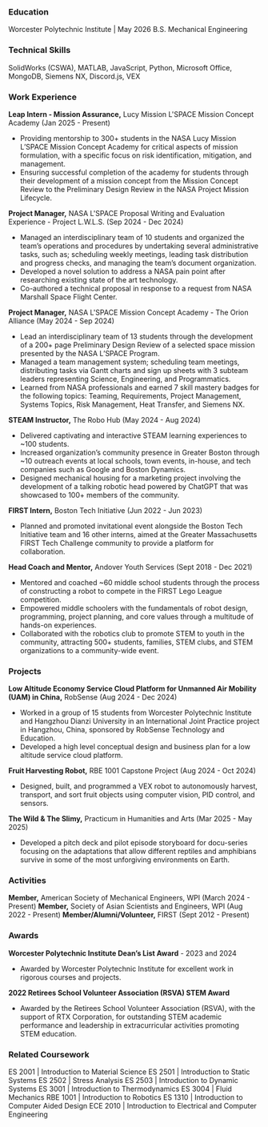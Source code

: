 ### Education
Worcester Polytechnic Institute | May 2026
B.S. Mechanical Engineering

### Technical Skills
SolidWorks (CSWA), MATLAB, JavaScript, Python, Microsoft Office, MongoDB, Siemens NX, Discord.js, VEX

### Work Experience
**Leap Intern - Mission Assurance,** Lucy Mission L'SPACE Mission Concept Academy (Jan 2025 - Present)
- Providing mentorship to 300+ students in the NASA Lucy Mission L’SPACE Mission Concept Academy for critical aspects of mission formulation, with a specific focus on risk identification, mitigation, and management.
- Ensuring successful completion of the academy for students through their development of a mission concept from the Mission Concept Review to the Preliminary Design Review in the NASA Project Mission Lifecycle.

**Project Manager,** NASA L'SPACE Proposal Writing and Evaluation Experience - Project L.W.L.S. (Sep 2024 - Dec 2024)
- Managed an interdisciplinary team of 10 students and organized the team’s operations and procedures by undertaking several administrative tasks, such as; scheduling weekly meetings, leading task distribution and progress checks, and managing the team’s document organization.
- Developed a novel solution to address a NASA pain point after researching existing state of the art technology.
- Co-authored a technical proposal in response to a request from NASA Marshall Space Flight Center.

**Project Manager,** NASA L'SPACE Mission Concept Academy - The Orion Alliance (May 2024 - Sep 2024)
- Lead an interdisciplinary team of 13 students through the development of a 200+ page Preliminary Design Review of a selected space mission presented by the NASA L’SPACE Program.
- Managed a team management system; scheduling team meetings, distributing tasks via Gantt charts and sign up sheets with 3 subteam leaders representing Science, Engineering, and Programmatics.
- Learned from NASA professionals and earned 7 skill mastery badges for the following topics: Teaming, Requirements, Project Management, Systems Topics, Risk Management, Heat Transfer, and Siemens NX.

**STEAM Instructor,** The Robo Hub (May 2024 - Aug 2024)
- Delivered captivating and interactive STEAM learning experiences to ~100 students.
- Increased organization’s community presence in Greater Boston through ~10 outreach events at local schools, town events, in-house, and tech companies such as Google and Boston Dynamics.
- Designed mechanical housing for a marketing project involving the development of a talking robotic head powered by ChatGPT that was showcased to 100+ members of the community.

**FIRST Intern,** Boston Tech Initiative (Jun 2022 - Jun 2023)
- Planned and promoted invitational event alongside the Boston Tech Initiative team and 16 other interns, aimed at the Greater Massachusetts FIRST Tech Challenge community to provide a platform for collaboration.

**Head Coach and Mentor,** Andover Youth Services (Sept 2018 - Dec 2021)
- Mentored and coached ~60 middle school students through the process of constructing a robot to compete in the FIRST Lego League competition.
- Empowered middle schoolers with the fundamentals of robot design, programming, project planning, and core values through a multitude of hands-on experiences.
- Collaborated with the robotics club to promote STEM to youth in the community, attracting 500+ students, families, STEM clubs, and STEM organizations to a community-wide event.

### Projects
**Low Altitude Economy Service Cloud Platform for Unmanned Air Mobility (UAM) in China,** RobSense (Aug 2024 - Dec 2024)
- Worked in a group of 15 students from Worcester Polytechnic Institute and Hangzhou Dianzi University in an International Joint Practice project in Hangzhou, China, sponsored by RobSense Technology and Education.
- Developed a high level conceptual design and business plan for a low altitude service cloud platform.

**Fruit Harvesting Robot,** RBE 1001 Capstone Project (Aug 2024 - Oct 2024)
- Designed, built, and programmed a VEX robot to autonomously harvest, transport, and sort fruit objects using computer vision, PID control, and sensors.

**The Wild & The Slimy,** Practicum in Humanities and Arts (Mar 2025 - May 2025)
- Developed a pitch deck and pilot episode storyboard for docu-series focusing on the adaptations that allow different reptiles and amphibians survive in some of the most unforgiving environments on Earth.

### Activities
**Member,** American Society of Mechanical Engineers, WPI (March 2024 - Present)
**Member,** Society of Asian Scientists and Engineers, WPI (Aug 2022 - Present)
**Member/Alumni/Volunteer,** FIRST (Sept 2012 - Present)

### Awards
**Worcester Polytechnic Institute Dean’s List Award** - 2023 and 2024
- Awarded by Worcester Polytechnic Institute for excellent work in rigorous courses and projects.

**2022 Retirees School Volunteer Association (RSVA) STEM Award**
- Awarded by the Retirees School Volunteer Association (RSVA), with the support of RTX Corporation, for outstanding STEM academic performance and leadership in extracurricular activities promoting STEM education.

### Related Coursework
ES 2001 | Introduction to Material Science
ES 2501 | Introduction to Static Systems
ES 2502 | Stress Analysis
ES 2503 | Introduction to Dynamic Systems
ES 3001 | Introduction to Thermodynamics
ES 3004 | Fluid Mechanics
RBE 1001 | Introduction to Robotics
ES 1310 | Introduction to Computer Aided Design
ECE 2010 | Introduction to Electrical and Computer Engineering

